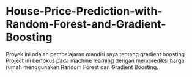 # House-Price-Prediction-with-Random-Forest-and-Gradient-Boosting
Proyek ini adalah pembelajaran mandiri saya tentang gradient boosting. Project ini berfokus pada machine learning dengan memprediksi harga rumah menggunakan Random Forest dan Gradient Boosting.
